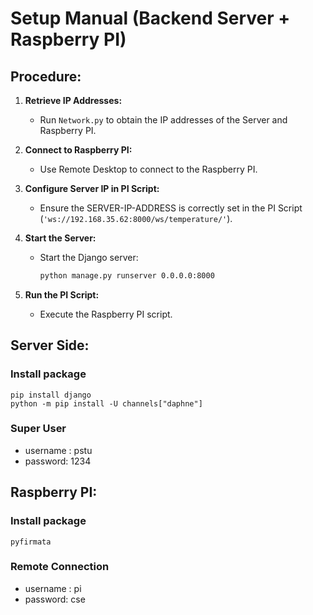 # Setup Manual (Backend Server + Raspberry PI)

## Procedure:

1. **Retrieve IP Addresses:**
   - Run `Network.py` to obtain the IP addresses of the Server and Raspberry PI.

2. **Connect to Raspberry PI:**
   - Use Remote Desktop to connect to the Raspberry PI.

3. **Configure Server IP in PI Script:**
   - Ensure the SERVER-IP-ADDRESS is correctly set in the PI Script (`'ws://192.168.35.62:8000/ws/temperature/'`).

4. **Start the Server:**
   - Start the Django server:
     ```bash
     python manage.py runserver 0.0.0.0:8000
     ```

5. **Run the PI Script:**
   - Execute the Raspberry PI script.

## Server Side:

### Install package
```
pip install django
python -m pip install -U channels["daphne"]
```
### Super User
* username : pstu
* password: 1234

 



## Raspberry PI:
### Install package

```
pyfirmata
```

### Remote Connection
* username : pi
* password: cse

